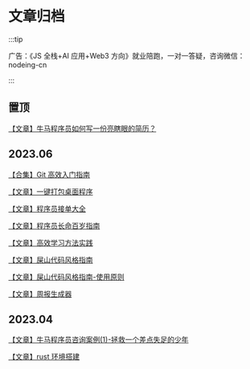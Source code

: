 # 文章归档

:::tip

广告：《JS 全栈+AI 应用+Web3 方向》就业陪跑，一对一答疑，咨询微信：nodeing-cn

:::

## 置顶

[【文章】牛马程序员如何写一份亮瞎眼的简历？](/article/interview/index.md)

## 2023.06

[【合集】Git 高效入门指南](/learn-path/fe/git-github/chapter1/1.html)

[【文章】一键打包桌面程序](/article/2023.06/7.html)

[【文章】程序员接单大全](/article/2023.06/6.html)

[【文章】程序员长命百岁指南](/article/2023.06/2.html)

[【文章】高效学习方法实践](/article/2023.06/5.html)

[【文章】屎山代码风格指南](/article/2023.06/1.html)

[【文章】屎山代码风格指南-使用原则](/article/2023.06/3.html)

[【文章】周报生成器](/article/2023.06/4.html)

## 2023.04

[【文章】牛马程序员咨询案例(1)-拯救一个差点失足的少年](/article/2023.04/1.html)

[【文章】rust 环境搭建](/article/rust-learn/chapter1/1.html)
